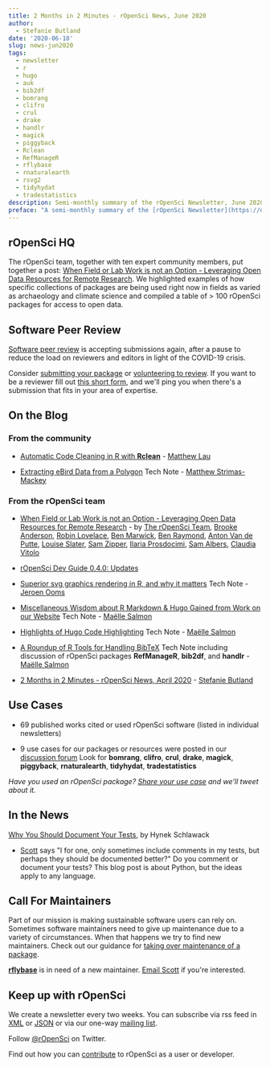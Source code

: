 ```yaml
---
title: 2 Months in 2 Minutes - rOpenSci News, June 2020
author:
  - Stefanie Butland
date: '2020-06-18'
slug: news-jun2020
tags:
  - newsletter
  - r
  - hugo
  - auk
  - bib2df
  - bomrang
  - clifro
  - crul
  - drake
  - handlr
  - magick
  - piggyback
  - Rclean
  - RefManageR
  - rflybase
  - rnaturalearth
  - rsvg2
  - tidyhydat
  - tradestatistics
description: Semi-monthly summary of the rOpenSci Newsletter, June 2020
preface: "A semi-monthly summary of the [rOpenSci Newsletter](https://news.ropensci.org/) including software reviews, packages on CRAN, use cases, posts from staff and community, and events. April 27 to June 8, 2020"
---
```


## rOpenSci HQ

The rOpenSci team, together with ten expert community members, put together a post: [When Field or Lab Work is not an Option - Leveraging Open Data Resources for Remote Research](/blog/2020/05/19/covid-19-open-data/). We highlighted examples of how specific collections of packages are being used right now in fields as varied as archaeology and climate science and compiled a table of > 100 rOpenSci packages for access to open data.



## Software Peer Review

[Software peer review](/software-review/) is accepting submissions again, after a pause to reduce the load on reviewers and editors in light of the COVID-19 crisis.

Consider [submitting your package](https://devguide.ropensci.org/softwarereviewintro.html) or [volunteering to review](https://devguide.ropensci.org/softwarereviewintro.html#whyreview). If you want to be a reviewer fill out [this short form](https://ropensci.org/onboarding/), and we'll ping you when there's a submission that fits in your area of expertise.



<!---- ### Software


5 new packages from the community and our staff are on CRAN.

* **[ghql](https://docs.ropensci.org/ghql/)** - General purpose GraphQL client for R. Author: [Scott Chamberlain](/author/scott-chamberlain/)



{{< figure src="2months2mins_hex_apr2020_wh.png" width="500" class="center" alt="hex logos of R packages osfr outsider opentripplanner taxadb" >}}


---->

## On the Blog

### From the community

* [Automatic Code Cleaning in R with **Rclean**](/blog/2020/04/21/rclean/) - [Matthew Lau](/author/m.k.-lau/)

* [Extracting eBird Data from a Polygon](https://ropensci.org/technotes/2020/04/16/ebird-polygon/) Tech Note - [Matthew Strimas-Mackey](/author/matthew-strimas-mackey/)

### From the rOpenSci team

* [When Field or Lab Work is not an Option - Leveraging Open Data Resources for Remote Research](/blog/2020/05/19/covid-19-open-data/) - by [The rOpenSci Team](/author/the-ropensci-team/), [Brooke Anderson](/author/brooke-anderson/), [Robin Lovelace](/author/robin-lovelace/), [Ben Marwick](/author//ben-marwick/), [Ben Raymond](/author/ben-raymond/), [Anton Van de Putte](/author/anton-van-de-putte/), [Louise Slater](/author/louise-slater/), [Sam Zipper](/author/sam-zipper/), [Ilaria Prosdocimi](/author/ilaria-prosdocimi/), [Sam Albers](/author/sam-albers/), [Claudia Vitolo](/author/claudia-vitolo/)

* [rOpenSci Dev Guide 0.4.0: Updates](/blog/2020/04/14/devguide-release/)

* [Superior svg graphics rendering in R, and why it matters](/technotes/2020/05/28/rsvg2/) Tech Note - [Jeroen Ooms](/author/jeroen-ooms/)

* [Miscellaneous Wisdom about R Markdown & Hugo Gained from Work on our Website](/technotes/2020/04/23/rmd-learnings/) Tech Note - [Maëlle Salmon](/author/ma%C3%ABlle-salmon/)

* [Highlights of Hugo Code Highlighting](/technotes/2020/04/30/code-highlighting/) Tech Note - [Maëlle Salmon](/author/ma%C3%ABlle-salmon/)

* [A Roundup of R Tools for Handling BibTeX](/technotes/2020/05/07/rmd-citations/) Tech Note including discussion of rOpenSci packages **RefManageR**, **bib2df**, and **handlr** - [Maëlle Salmon](/author/ma%C3%ABlle-salmon/)

* [2 Months in 2 Minutes - rOpenSci News, April 2020](/blog/2020/04/17/news-apr2020/) - [Stefanie Butland](/author/stefanie-butland/)



## Use Cases

* 69 published works cited or used rOpenSci software (listed in individual newsletters)

* 9 use cases for our packages or resources were posted in our [discussion forum](https://discuss.ropensci.org/c/usecases) Look for **bomrang**, **clifro**, **crul**, **drake**, **magick**, **piggyback**, **rnaturalearth**, **tidyhydat**, **tradestatistics**

_Have you used an rOpenSci package? [Share your use case](https://discuss.ropensci.org/c/usecases) and we’ll tweet about it._



<!---- ### From the Forum

_We have a discussion forum (using Discourse) for the rOpenSci community. It’s a really nice way to have conversations on the internet. From time to time we’ll highlight recent discussions of interest._

* Peter Desmet asked a question that many R package maintainers run in to: [What if raw data in package is too large?](https://discuss.ropensci.org/t/what-if-raw-data-in-package-is-too-large/1955)


---->
## In the News

[Why You Should Document Your Tests](https://hynek.me/articles/document-your-tests/), by Hynek Schlawack
- [Scott](/author/scott-chamberlain/) says "I for one, only sometimes include comments in my tests, but perhaps they should be documented better?" Do you comment or document your tests? This blog post is about Python, but the ideas apply to any language.



## Call For Maintainers

Part of our mission is making sustainable software users can rely on. Sometimes software maintainers need to give up maintenance due to a variety of circumstances. When that happens we try to find new maintainers. Check out our guidance for [taking over maintenance of a package](https://devguide.ropensci.org/changing-maintainers.html).

[**rflybase**](https://docs.ropensci.org/rflybase/) is in need of a new maintainer. [Email Scott](mailto:myrmecocystus@gmail.com) if you're interested.



## Keep up with rOpenSci

We create a newsletter every two weeks. You can subscribe via rss feed in [XML](https://news.ropensci.org/feed.xml) or [JSON](https://news.ropensci.org/feed.json) or via our one-way [mailing list](/#subscribe).

Follow [@rOpenSci](https://twitter.com/ropensci) on Twitter.

Find out how you can [contribute](https://devguide.ropensci.org/contributingguide.html) to rOpenSci as a user or developer.